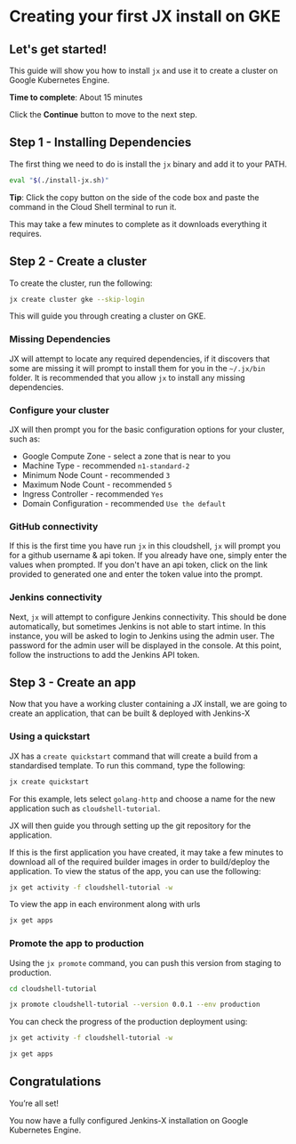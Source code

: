 # Creating your first JX install on GKE

## Let's get started!

This guide will show you how to install `jx` and use it to create a cluster on Google Kubernetes Engine.

**Time to complete**: About 15 minutes

Click the **Continue** button to move to the next step.

## Step 1 - Installing Dependencies

The first thing we need to do is install the `jx` binary and add it to your PATH.

```bash
eval "$(./install-jx.sh)"
```

**Tip**: Click the copy button on the side of the code box and paste the command in the Cloud Shell terminal to run it.

This may take a few minutes to complete as it downloads everything it requires.

## Step 2 - Create a cluster

To create the cluster, run the following:

```bash
jx create cluster gke --skip-login
```

This will guide you through creating a cluster on GKE.

### Missing Dependencies

JX will attempt to locate any required dependencies, if it discovers that some are missing
it will prompt to install them for you in the `~/.jx/bin` folder.  It is recommended that
you allow `jx` to install any missing dependencies.

### Configure your cluster

JX will then prompt you for the basic configuration options for your cluster, such as:

* Google Compute Zone - select a zone that is near to you
* Machine Type - recommended `n1-standard-2`
* Minimum Node Count - recommended `3`
* Maximum Node Count - recommended `5`
* Ingress Controller - recommended `Yes`
* Domain Configuration - recommended `Use the default`

### GitHub connectivity

If this is the first time you have run `jx` in this cloudshell, `jx` will prompt you for a 
github username & api token.  If you already have one, simply enter the values when prompted. 
If you don't have an api token, click on the link provided to generated one and enter the 
token value into the prompt.

### Jenkins connectivity

Next, `jx` will attempt to configure Jenkins connectivity.  This should be done automatically, 
but sometimes Jenkins is not able to start intime.  In this instance, you will be asked to 
login to Jenkins using the admin user.  The password for the admin user will be displayed in the 
console.  At this point, follow the instructions to add the Jenkins API token.

## Step 3 - Create an app

Now that you have a working cluster containing a JX install, we are going to create an
application, that can be built & deployed with Jenkins-X

### Using a quickstart

JX has a `create quickstart` command that will create a build from a standardised template.
To run this command, type the following:

```bash
jx create quickstart
```

For this example, lets select `golang-http` and choose a name for the new application such
as `cloudshell-tutorial`.

JX will then guide you through setting up the git repository for the application.

If this is the first application you have created, it may take a few minutes to download all
of the required builder images in order to build/deploy the application.  To view the status 
of the app, you can use the following:

```bash
jx get activity -f cloudshell-tutorial -w
```

To view the app in each environment along with urls

```bash
jx get apps
```

### Promote the app to production

Using the `jx promote` command, you can push this version from staging to
production.

```bash
cd cloudshell-tutorial
```

```bash
jx promote cloudshell-tutorial --version 0.0.1 --env production
```

You can check the progress of the production deployment using:

```bash
jx get activity -f cloudshell-tutorial -w
```

```bash
jx get apps
```

## Congratulations

<walkthrough-conclusion-trophy></walkthrough-conclusion-trophy>

You’re all set!

You now have a fully configured Jenkins-X installation on Google Kubernetes Engine.

